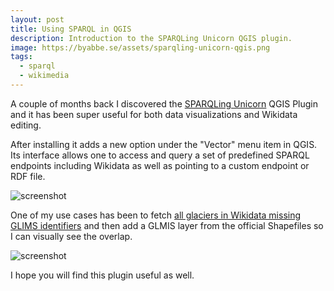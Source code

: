 ```yaml
---
layout: post
title: Using SPARQL in QGIS
description: Introduction to the SPARQLing Unicorn QGIS plugin.
image: https://byabbe.se/assets/sparqling-unicorn-qgis.png
tags:
  - sparql
  - wikimedia
---
```


A couple of months back I discovered the [SPARQLing Unicorn](https://plugins.qgis.org/plugins/sparqlunicorn/) QGIS Plugin and it has been super useful for both data visualizations and Wikidata editing.

After installing it adds a new option under the "Vector" menu item in QGIS. Its interface allows one to access and query a set of predefined SPARQL endpoints including Wikidata as well as pointing to a custom endpoint or RDF file.

![screenshot](https://byabbe.se/assets/sparqling-unicorn-qgis.png)

One of my use cases has been to fetch [all glaciers in Wikidata missing GLIMS identifiers](https://w.wiki/mrC) and then add a GLMIS layer from the official Shapefiles so I can visually see the overlap.

![screenshot](https://byabbe.se/assets/qgis_sparql_compare.png)

I hope you will find this plugin useful as well.
